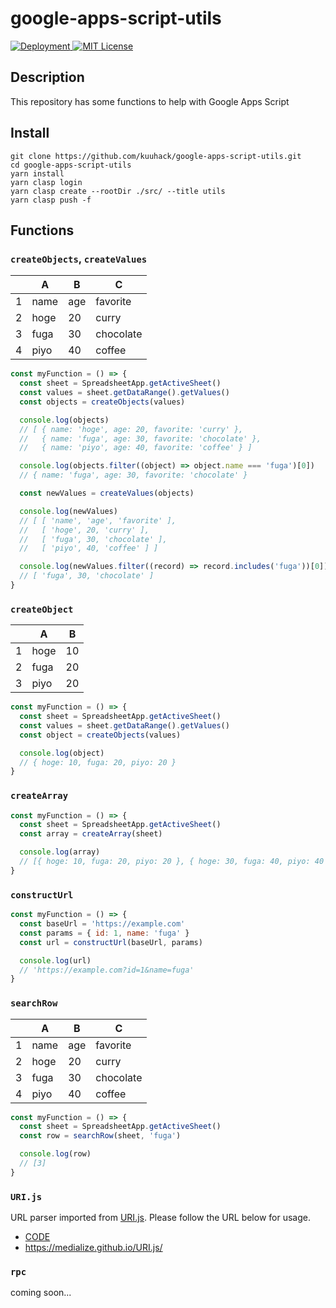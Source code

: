 # google-apps-script-utils

<p>
  <a href="https://github.com/kuuhack/google-apps-script-utils/actions/workflows/main.yml">
    <img src="https://github.com/kuuhack/google-apps-script-utils/actions/workflows/main.yml/badge.svg" alt="Deployment">
  </a>
  <a href="https://github.com/kuuhack/google-apps-script-utils/blob/main/LICENSE">
    <img src="https://img.shields.io/github/license/kuuhack/google-apps-script-utils" alt="MIT License">
  </a>
</p>

## Description

This repository has some functions to help with Google Apps Script

## Install

```shell
git clone https://github.com/kuuhack/google-apps-script-utils.git
cd google-apps-script-utils
yarn install
yarn clasp login
yarn clasp create --rootDir ./src/ --title utils
yarn clasp push -f
```

## Functions

### `createObjects`, `createValues`

|     | A    | B   | C         |
| --- | ---- | --- | --------- |
| 1   | name | age | favorite  |
| 2   | hoge | 20  | curry     |
| 3   | fuga | 30  | chocolate |
| 4   | piyo | 40  | coffee    |

```js
const myFunction = () => {
  const sheet = SpreadsheetApp.getActiveSheet()
  const values = sheet.getDataRange().getValues()
  const objects = createObjects(values)

  console.log(objects)
  // [ { name: 'hoge', age: 20, favorite: 'curry' },
  //   { name: 'fuga', age: 30, favorite: 'chocolate' },
  //   { name: 'piyo', age: 40, favorite: 'coffee' } ]

  console.log(objects.filter((object) => object.name === 'fuga')[0])
  // { name: 'fuga', age: 30, favorite: 'chocolate' }

  const newValues = createValues(objects)

  console.log(newValues)
  // [ [ 'name', 'age', 'favorite' ],
  //   [ 'hoge', 20, 'curry' ],
  //   [ 'fuga', 30, 'chocolate' ],
  //   [ 'piyo', 40, 'coffee' ] ]

  console.log(newValues.filter((record) => record.includes('fuga'))[0])
  // [ 'fuga', 30, 'chocolate' ]
}
```

### `createObject`

|     | A    | B   |
| --- | ---- | --- |
| 1   | hoge | 10  |
| 2   | fuga | 20  |
| 3   | piyo | 20  |

```js
const myFunction = () => {
  const sheet = SpreadsheetApp.getActiveSheet()
  const values = sheet.getDataRange().getValues()
  const object = createObjects(values)

  console.log(object)
  // { hoge: 10, fuga: 20, piyo: 20 }
}
```

### `createArray`

```js
const myFunction = () => {
  const sheet = SpreadsheetApp.getActiveSheet()
  const array = createArray(sheet)

  console.log(array)
  // [{ hoge: 10, fuga: 20, piyo: 20 }, { hoge: 30, fuga: 40, piyo: 40 }]
}
```

### `constructUrl`

```js
const myFunction = () => {
  const baseUrl = 'https://example.com'
  const params = { id: 1, name: 'fuga' }
  const url = constructUrl(baseUrl, params)

  console.log(url)
  // 'https://example.com?id=1&name=fuga'
}
```

### `searchRow`

|     | A    | B   | C         |
| --- | ---- | --- | --------- |
| 1   | name | age | favorite  |
| 2   | hoge | 20  | curry     |
| 3   | fuga | 30  | chocolate |
| 4   | piyo | 40  | coffee    |

```js
const myFunction = () => {
  const sheet = SpreadsheetApp.getActiveSheet()
  const row = searchRow(sheet, 'fuga')

  console.log(row)
  // [3]
}
```

### `URI.js`

URL parser imported from [URI.js](http://medialize.github.io/URI.js/). Please follow the URL below for usage.

- [CODE](https://github.com/kuuhack/google-apps-script-utils/blob/main/src//urlParser.js)
- https://medialize.github.io/URI.js/

### `rpc`

coming soon...
